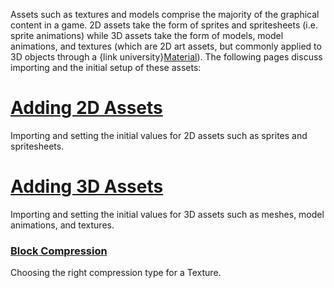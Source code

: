 Assets such as textures and models comprise the majority of the graphical content in a game. 2D assets take the form of sprites and spritesheets (i.e. sprite animations) while 3D assets take the form of models, model animations, and textures (which are 2D art assets, but commonly applied to 3D objects through a {link university}[Material](https://github.com/ZilchEngine/ZilchDocs/blob/master/zilch_editor_documentation/zilchmanual/graphics/materials/materials_overview.markdown)). The following pages discuss importing and the initial setup of these assets:

 # [Adding 2D Assets](https://github.com/ZilchEngine/ZilchDocs/blob/master/zilch_editor_documentation/zilchmanual/graphics/adding_assets/adding_textures_and_sprites.markdown)
Importing and setting the initial values for 2D assets such as sprites and spritesheets.

 # [Adding 3D Assets](https://github.com/ZilchEngine/ZilchDocs/blob/master/zilch_editor_documentation/zilchmanual/graphics/adding_assets/adding_3d_assets.markdown)
Importing and setting the initial values for 3D assets such as meshes, model animations, and textures.

 ### [Block Compression](https://github.com/ZilchEngine/ZilchDocs/blob/master/zilch_editor_documentation/zilchmanual/graphics/adding_assets/block_compression.markdown)
Choosing the right compression type for a Texture. 

 